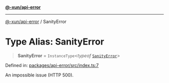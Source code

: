 [**@-xun/api-error**](../README.md)

***

[@-xun/api-error](../README.md) / SanityError

# Type Alias: SanityError

> **SanityError** = `InstanceType`\<*typeof* [`SanityError`](../variables/SanityError.md)\>

Defined in: [packages/api-error/src/index.ts:7](https://github.com/Xunnamius/api-utils/blob/76aaa5b4cce48ea0bcd85fb368375b4a88bfa80f/packages/api-error/src/index.ts#L7)

An impossible issue (HTTP 500).
